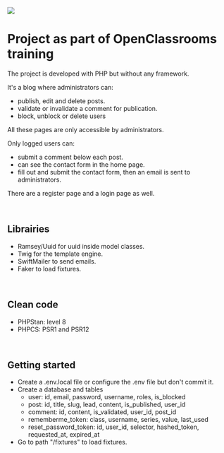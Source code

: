 <a href="https://codeclimate.com/github/Benitorax/ocproject5/maintainability"><img src="https://api.codeclimate.com/v1/badges/d6c4613ad1927f13e5a8/maintainability" /></a>
<h1>Project as part of OpenClassrooms training</h1>

<p>The project is developed with PHP but without any framework.</p>

<p>
  It's a blog where administrators can: 
  <ul>
    <li>publish, edit and delete posts.</li>
    <li>validate or invalidate a comment for publication.</li>
    <li>block, unblock or delete users</li>
  </ul>
  All these pages are only accessible by administrators.
</p>

<p>
  Only logged users can:
  <ul>
    <li>submit a comment below each post.</li>
    <li>can see the contact form in the home page.</li>
    <li>fill out and submit the contact form, then an email is sent to administrators.</li>
  </ul>
</p>

<p>There are a register page and a login page as well.</p>
<br/>

<h2>Librairies</h2>
<ul>
  <li>Ramsey/Uuid for uuid inside model classes.</li> 
  <li>Twig for the template engine.</li>
  <li>SwiftMailer to send emails.</li>
  <li>Faker to load fixtures.</li>
</ul>
<br/>

<h2>Clean code</h2>
<ul>
  <li>PHPStan: level 8</li>
  <li> PHPCS: PSR1 and PSR12</li>
</ul>
<br/>

<h2>Getting started</h2>
<ul>
  <li>Create a .env.local file or configure the .env file but don't commit it.</li>
  <li>
    Create a database and tables
    <ul>
      <li>user: id, email, password, username, roles, is_blocked</li>
      <li>post: id, title, slug, lead, content, is_published, user_id</li>
      <li>comment: id, content, is_validated, user_id, post_id</li>
      <li>rememberme_token: class, username, series, value, last_used</li>
      <li>reset_password_token: id, user_id, selector, hashed_token, requested_at, expired_at</li>
    </ul>
  </li>
  <li>Go to path "/fixtures" to load fixtures.</li>
 </ul>
